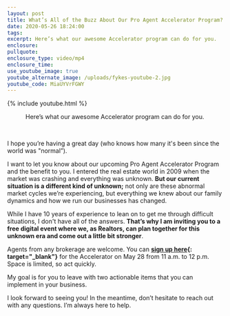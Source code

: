 ```yaml
---
layout: post
title: What’s All of the Buzz About Our Pro Agent Accelerator Program?
date: 2020-05-26 18:24:00
tags:
excerpt: Here’s what our awesome Accelerator program can do for you.
enclosure:
pullquote:
enclosure_type: video/mp4
enclosure_time:
use_youtube_image: true
youtube_alternate_image: /uploads/fykes-youtube-2.jpg
youtube_code: MiaUYVrFGWY
---
```


{% include youtube.html %}

<center>Here&rsquo;s what our awesome Accelerator program can do for you.&nbsp;</center>

&nbsp;

I hope you’re having a great day (who knows how many it's been since the world was "normal”).&nbsp;&nbsp;

I want to let you know about our upcoming Pro Agent Accelerator Program and the benefit to you. I entered the real estate world in 2009 when the market was crashing and everything was unknown. **But our current situation is a different kind of unknown;** not only are these abnormal market cycles we’re experiencing, but everything we knew about our family dynamics and how we run our businesses has changed.&nbsp;

While I have 10 years of experience to lean on to get me through difficult situations, I don't have all of the answers. **That’s why I am inviting you to a free digital event where we, as Realtors, can plan together for this unknown era and come out a little bit stronger**.&nbsp;

Agents from any brokerage are welcome. You can **[sign up here](https://newagentaccelerator.eventbrite.com){: target="_blank"}** for the Accelerator on May 28 from 11 a.m. to 12 p.m. Space is limited, so act quickly.&nbsp;

My goal is for you to leave with two actionable items that you can implement in your business.

I look forward to seeing you\! In the meantime, don’t hesitate to reach out with any questions. I’m always here to help.&nbsp;